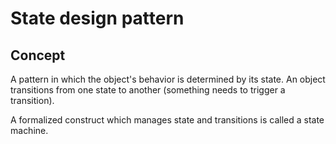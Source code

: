 ﻿# State design pattern

## Concept

A pattern in which the object's behavior is determined by its state. An object transitions from one state to another 
(something needs to trigger a transition).

A formalized construct which manages state and transitions is called a state machine.